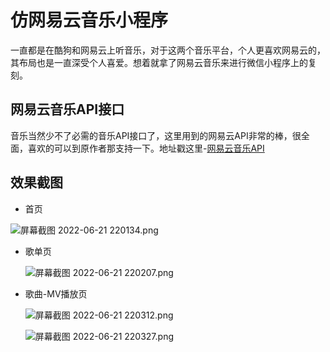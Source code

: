 # 仿网易云音乐小程序

一直都是在酷狗和网易云上听音乐，对于这两个音乐平台，个人更喜欢网易云的，其布局也是一直深受个人喜爱。想着就拿了网易云音乐来进行微信小程序上的复刻。

## 网易云音乐API接口

音乐当然少不了必需的音乐API接口了，这里用到的网易云API非常的棒，很全面，喜欢的可以到原作者那支持一下。地址戳这里-[网易云音乐API](https://binaryify.github.io/NeteaseCloudMusicApi/#/)

## 效果截图

- 首页

![屏幕截图 2022-06-21 220134.png](https://p.sda1.dev/6/ed53a7c961e7ba718842d6b0d273fa5f/eaeea55cc3ff93715f4220f64fa004dc.png)

- 歌单页
  
  ![屏幕截图 2022-06-21 220207.png](https://p.sda1.dev/6/af68b04aa7dd18e981503eccf9f39ecd/ac439c045926c6f2cdc123a8c28856a2.png)

- 歌曲-MV播放页
  
  ![屏幕截图 2022-06-21 220312.png](https://p.sda1.dev/6/4105a3c2c1cbca86ab979133ee5565b4/01247df6fa1e827e83cea11e4f596e6f.png)
  
  ![屏幕截图 2022-06-21 220327.png](https://p.sda1.dev/6/2e9acb82f879fd1c3d5358b9331cb2c2/aff8ad57c3868a86bed719fb7c13acbc.png)
  
  <br/>
  
  